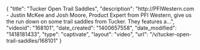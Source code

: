 {
    "title": "Tucker Open Trail Saddles",
    "description": "http:\/\/PFIWestern.com - Justin McKee and Josh Moore, Product Expert from PFI Western, give us the run down on some trail saddles from Tucker. They features a...",
    "videoid": "168101",
    "date_created": "1400657558",
    "date_modified": "1418181433",
    "type": "captivate",
    "layout": "video",
    "url": "\/v\/tucker-open-trail-saddles\/168101"
}